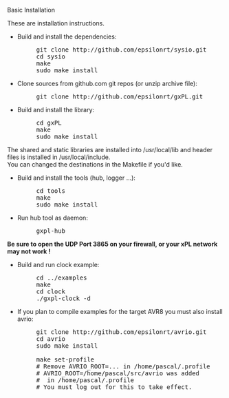 Basic Installation

These are installation instructions.

* Build and install the dependencies:

<pre class="fragment">
        git clone http://github.com/epsilonrt/sysio.git
        cd sysio
        make
        sudo make install
</pre>

* Clone sources from github.com git repos (or unzip archive file):

<pre class="fragment">
        git clone http://github.com/epsilonrt/gxPL.git
</pre>


* Build and install the library:

<pre class="fragment">
        cd gxPL
        make
        sudo make install
</pre>

The shared and static libraries are installed into /usr/local/lib and 
header files is installed in /usr/local/include.  
You can changed the destinations in the Makefile if you'd like.

* Build and install the tools (hub, logger ...):

<pre class="fragment">
        cd tools
        make
        sudo make install
</pre>

* Run hub tool as daemon:

<pre class="fragment">
        gxpl-hub
</pre>

**Be sure to open the UDP Port 3865 on your firewall, or your xPL 
network may not work !**

* Build and run clock example:

<pre class="fragment">
        cd ../examples
        make
        cd clock
        ./gxpl-clock -d
</pre>

* If you plan to compile examples for the target AVR8 you must also install avrio:

<pre class="fragment">
        git clone http://github.com/epsilonrt/avrio.git
        cd avrio
        sudo make install
        
        make set-profile
        # Remove AVRIO_ROOT=... in /home/pascal/.profile
        # AVRIO_ROOT=/home/pascal/src/avrio was added
        #  in /home/pascal/.profile
        # You must log out for this to take effect.
</pre>
